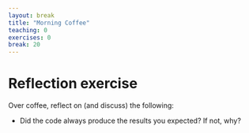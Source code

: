 ```yaml
---
layout: break
title: "Morning Coffee"
teaching: 0
exercises: 0
break: 20
---
```

# Reflection exercise

Over coffee, reflect on (and discuss) the following:
* Did the code always produce the results you expected? If not, why?
